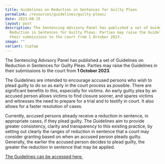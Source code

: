 ```yaml
---
title: Guidelines on Reduction in Sentences for Guilty Pleas
permalink: /resources/guidelines/guilty-pleas/
date: 2023-08-15
layout: post
description: The Sentencing Advisory Panel has published a set of Guidelines on
  Reduction in Sentences for Guilty Pleas. Parties may raise the Guidelines in
  their submissions to the court from 1 October 2023.
image: ""
variant: tiptap
---
```

<p>The Sentencing Advisory Panel has published a set of Guidelines on Reduction in Sentences for Guilty Pleas. Parties may raise the Guidelines in their submissions to the court from <strong>1 October 2023</strong>.</p><p>The Guidelines are intended to encourage accused persons who wish to plead guilty to do so as early in the court process as possible. There are significant benefits to this, especially for victims. An early guilty plea by an accused person allows victims to find closure sooner, and spares victims and witnesses the need to prepare for a trial and to testify in court. It also allows for a faster resolution of cases.</p><p>Currently, accused persons already receive a reduction in sentence, in appropriate cases, if they plead guilty. The Guidelines aim to provide greater consistency, clarity and transparency to this existing practice, by setting out clearly the ranges of reduction in sentence that a court may consider granting based on when an accused person pleads guilty. Generally, the earlier the accused person decides to plead guilty, the greater the reduction in sentence that may be applied.</p><p><a href="/files/Guidelines/guidelines on reduction in sentences for guilty pleas.pdf" rel="noopener noreferrer nofollow" target="_blank">The Guidelines can be accessed here.</a></p>
